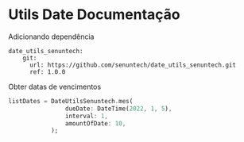 
# Utils Date Documentação

Adicionando dependência
```
date_utils_senuntech:
    git:
      url: https://github.com/senuntech/date_utils_senuntech.git
      ref: 1.0.0
```



Obter datas de vencimentos

```dart
listDates = DateUtilsSenuntech.mes(
                dueDate: DateTime(2022, 1, 5),
                interval: 1,
                amountOfDate: 10,
            );
```




